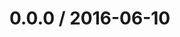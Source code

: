<!--remark setext-->

<!--lint disable no-multiple-toplevel-headings-->

0.0.0 / 2016-06-10
==================
